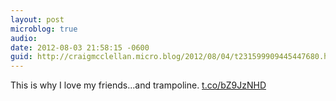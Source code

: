 ```yaml
---
layout: post
microblog: true
audio: 
date: 2012-08-03 21:58:15 -0600
guid: http://craigmcclellan.micro.blog/2012/08/04/t231599909445447680.html
---
```

This is why I love my friends...and trampoline.  [t.co/bZ9JzNHD](http://t.co/bZ9JzNHD)
